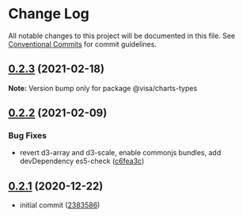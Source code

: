 # Change Log

All notable changes to this project will be documented in this file.
See [Conventional Commits](https://conventionalcommits.org) for commit guidelines.

## [0.2.3](https://github.com/visa/visa-chart-components/compare/@visa/charts-types@0.2.2...@visa/charts-types@0.2.3) (2021-02-18)

**Note:** Version bump only for package @visa/charts-types





## [0.2.2](https://github.com/visa/visa-chart-components/compare/@visa/charts-types@0.2.1...@visa/charts-types@0.2.2) (2021-02-09)


### Bug Fixes

* revert d3-array and d3-scale, enable commonjs bundles, add devDependency es5-check ([c6fea3c](https://github.com/visa/visa-chart-components/commit/c6fea3c601dfc4650b52996721ead03a1b363e2b))





## [0.2.1](https://github.com/visa/visa-chart-components/tree/%40visa/charts-types%400.2.1) (2020-12-22)

- initial commit ([2383586](https://github.com/visa/visa-chart-components/commit/238358698bb59b8f20f424eeedc7235f51e02037))
